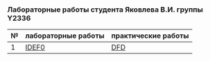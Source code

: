 ### Лабораторные работы студента Яковлева В.И. группы Y2336
| № | лабораторные работы | практические работы |
|---|---|---|
|1|[ IDEF0](https://github.com/sahinurn/ITMO_FSPO_DataBases_2020-2021/blob/master/students/y2336/Yakovlev_Vladislav/lections/LAB1/ИТМО_ФСПО_ЛАБ_1_ЯКОВЛЕВ_В.И._Y2336.pdf)|[DFD](https://github.com/sahinurn/ITMO_FSPO_DataBases_2020-2021/blob/master/students/y2336/Yakovlev_Vladislav/lections/practic_1_DFD/ИТМО_ФСПО_Y2336_ПРАКТИЧЕСКАЯ_1_ЯКОВЛЕВ_ВЛАДИСЛАВ.pdf)|
